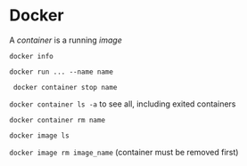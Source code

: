 # Docker

A *container* is a running *image*

```docker info```

```docker run ... --name name```

``` docker container stop name```

```docker container ls -a``` to see all, including exited containers

```docker container rm name```

```docker image ls```

```docker image rm image_name``` (container must be removed first)

